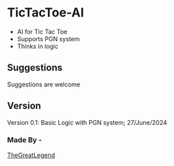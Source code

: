 # TicTacToe-AI
 - AI for Tic Tac Toe
 - Supports PGN system
 - Thinks in logic

<!-- ## API available if wanted -->

## Suggestions
Suggestions are welcome

## Version
Version 0.1: Basic Logic with PGN system; 27/June/2024

### Made By -
<a href="https://github.com/TheGreatLegend">TheGreatLegend<a>

<!-- ### Tested By - -->